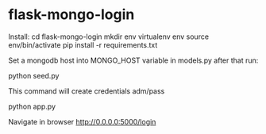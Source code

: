# flask-mongo-login

Install:
  cd flask-mongo-login
  mkdir env
  virtualenv env
  source env/bin/activate
  pip install -r requirements.txt 

Set a mongodb host into MONGO_HOST variable in models.py after that run:

  python seed.py

This command will create credentials adm/pass

  python app.py
  
Navigate in browser http://0.0.0.0:5000/login
